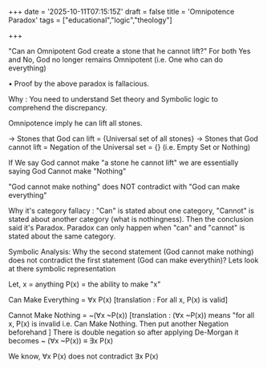 +++
date = '2025-10-11T07:15:15Z'
draft = false
title = 'Omnipotence Paradox'
tags = ["educational","logic","theology"]

+++

"Can an Omnipotent God create a stone that he cannot lift?"
For both Yes and No, God no longer remains Omnipotent (i.e. One who can do everything)


• Proof by the above paradox is fallacious. 


Why :
You need to understand Set theory and Symbolic logic to comprehend the discrepancy. 

Omnipotence imply he can lift all stones. 

-> Stones that God can lift = {Universal set of all stones}
-> Stones that God cannot lift = Negation of the Universal set = {} 
(i.e. Empty Set or Nothing)


If We say God cannot make "a stone he cannot lift" we are essentially saying God Cannot make "Nothing"

"God cannot make nothing" does NOT contradict with "God can make everything" 

Why it's category fallacy : 
"Can" is stated about one category, "Cannot" is stated about another category (what is nothingness). Then the conclusion said it's Paradox.
Paradox can only happen when "can" and "cannot" is stated about the same category. 



Symbolic Analysis:
Why the second statement (God cannot make nothing) does not contradict the first statement (God can make everythin)? 
Lets look at there symbolic representation 

Let, 
x = anything
P(x) = the ability to make "x"

Can Make Everything = ∀x P(x)
 [translation : For all  x, P(x) is valid]

Cannot Make Nothing  = ~(∀x ~P(x)) 
[translation : (∀x ~P(x)) means "for all x, P(x) is invalid i.e. Can Make Nothing. Then put another Negation beforehand ]
There is double negation so after applying De-Morgan it becomes 
~ (∀x ~P(x))  ≡ ∃x P(x) 


We know,  ∀x P(x) does not contradict ∃x P(x)


